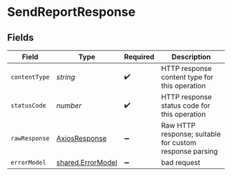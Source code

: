 # SendReportResponse


## Fields

| Field                                                   | Type                                                    | Required                                                | Description                                             |
| ------------------------------------------------------- | ------------------------------------------------------- | ------------------------------------------------------- | ------------------------------------------------------- |
| `contentType`                                           | *string*                                                | :heavy_check_mark:                                      | HTTP response content type for this operation           |
| `statusCode`                                            | *number*                                                | :heavy_check_mark:                                      | HTTP response status code for this operation            |
| `rawResponse`                                           | [AxiosResponse](https://axios-http.com/docs/res_schema) | :heavy_minus_sign:                                      | Raw HTTP response; suitable for custom response parsing |
| `errorModel`                                            | [shared.ErrorModel](../../models/shared/errormodel.md)  | :heavy_minus_sign:                                      | bad request                                             |
